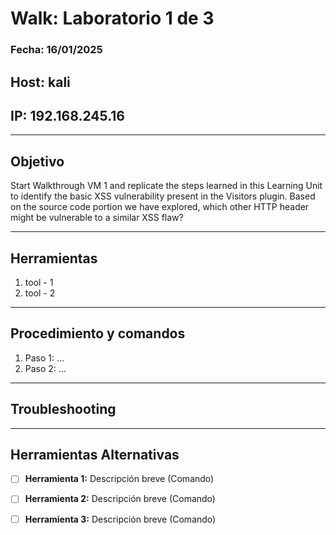 # Walk: Laboratorio 1 de 3 

### Fecha: 16/01/2025
## Host: kali
## IP: 192.168.245.16

---

## Objetivo
Start Walkthrough VM 1 and replicate the steps learned in this Learning Unit to identify 
the basic XSS vulnerability present in the Visitors plugin. Based on the source code 
portion we have explored, which other HTTP header might be vulnerable to a similar XSS flaw?

---
## Herramientas
1. tool - 1 
2. tool - 2
---
## Procedimiento y comandos
1. Paso 1: ...
2. Paso 2: ...

---
## Troubleshooting

---

## Herramientas Alternativas
- [ ] **Herramienta 1:** Descripción breve (Comando)
- [ ] **Herramienta 2:** Descripción breve (Comando)
- [ ] **Herramienta 3:** Descripción breve (Comando)


